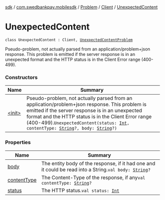 [sdk](../../../../index.md) / [com.swedbankpay.mobilesdk](../../../index.md) / [Problem](../../index.md) / [Client](../index.md) / [UnexpectedContent](./index.md)

# UnexpectedContent

`class UnexpectedContent : Client, `[`UnexpectedContentProblem`](../../../-unexpected-content-problem/index.md)

Pseudo-problem, not actually parsed from an application/problem+json response.
This problem is emitted if the server response is in an unexpected format and the
HTTP status is in the Client Error range (400-499).

### Constructors

| Name | Summary |
|---|---|
| [&lt;init&gt;](-init-.md) | Pseudo-problem, not actually parsed from an application/problem+json response. This problem is emitted if the server response is in an unexpected format and the HTTP status is in the Client Error range (400-499).`UnexpectedContent(status: `[`Int`](https://kotlinlang.org/api/latest/jvm/stdlib/kotlin/-int/index.html)`, contentType: `[`String`](https://kotlinlang.org/api/latest/jvm/stdlib/kotlin/-string/index.html)`?, body: `[`String`](https://kotlinlang.org/api/latest/jvm/stdlib/kotlin/-string/index.html)`?)` |

### Properties

| Name | Summary |
|---|---|
| [body](body.md) | The entity body of the response, if it had one and it could be read into a String.`val body: `[`String`](https://kotlinlang.org/api/latest/jvm/stdlib/kotlin/-string/index.html)`?` |
| [contentType](content-type.md) | The Content-Type of the response, if any`val contentType: `[`String`](https://kotlinlang.org/api/latest/jvm/stdlib/kotlin/-string/index.html)`?` |
| [status](status.md) | The HTTP status.`val status: `[`Int`](https://kotlinlang.org/api/latest/jvm/stdlib/kotlin/-int/index.html) |
